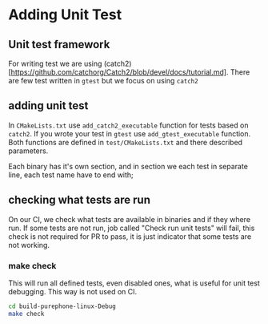 # Adding Unit Test

## Unit test framework

For writing test we are using (catch2)[https://github.com/catchorg/Catch2/blob/devel/docs/tutorial.md].
There are few test written in `gtest` but we focus on using `catch2`

## adding unit test

In `CMakeLists.txt` use `add_catch2_executable` function for tests based on `catch2`.
If you wrote your test in `gtest` use `add_gtest_executable` function.
Both functions are defined in `test/CMakeLists.txt` and there described parameters.

Each binary has it's own section, and in section we each test in separate line,
each test name have to end with;

## checking what tests are run

On our CI, we check what tests are available in binaries and if they where run.
If some tests are not run, job called "Check run unit tests" will fail, this check
is not required for PR to pass, it is just indicator that some tests are not working.


### make check

This will run all defined tests, even disabled ones, what is useful for unit test debugging.
This way is not used on CI.

```bash
cd build-purephone-linux-Debug
make check
```
